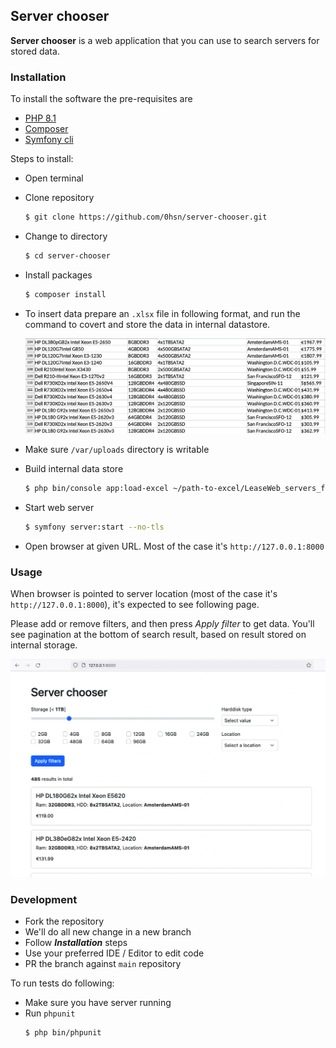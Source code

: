 ## Server chooser

**Server chooser** is a web application that you can use to search servers for stored 
data.

### Installation

To install the software the pre-requisites are 
- [PHP 8.1](https://www.php.net/downloads.php)
- [Composer](https://getcomposer.org/download/)
- [Symfony cli](https://symfony.com/download#step-1-install-symfony-cli)

Steps to install:

- Open terminal
- Clone repository
    ```bash
    $ git clone https://github.com/0hsn/server-chooser.git
    ```

- Change to directory
    ```bash
    $ cd server-chooser
    ```
    
- Install packages 
    ```bash
    $ composer install
    ```

- To insert data prepare an `.xlsx` file in following format, and run the command
to covert and store the data in internal datastore.

  ![excel-iamge](docs/excel.png)


- Make sure `/var/uploads` directory is writable

- Build internal data store
    ```bash
    $ php bin/console app:load-excel ~/path-to-excel/LeaseWeb_servers_filters_assignment.xlsx
    ```
  
- Start web server
    ```bash
    $ symfony server:start --no-tls
    ```

- Open browser at given URL. Most of the case it's `http://127.0.0.1:8000`

### Usage

When browser is pointed to server location (most of the case it's 
`http://127.0.0.1:8000`), it's expected to see following page.

Please add or remove filters, and then press _Apply filter_ to get data. 
You'll see pagination at the bottom of search result, based on result 
stored on internal storage.

![ui](docs/ui.png)

### Development

- Fork the repository
- We'll do all new change in a new branch
- Follow _**Installation**_ steps
- Use your preferred IDE / Editor to edit code
- PR the branch against `main` repository

To run tests do following:
- Make sure you have server running
- Run `phpunit`
  ```bash
  $ php bin/phpunit
  ```
